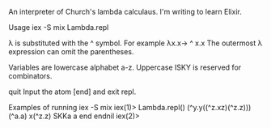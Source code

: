 An interpreter of Church's lambda calculaus. I'm writing to learn Elixir.

Usage
 iex -S mix
 Lambda.repl

λ is substituted with the ^ symbol.
For example λx.x-> ^ x.x
The outermost λ expression can omit the parentheses.

Variables are lowercase alphabet a-z. Uppercase ISKY is reserved for combinators.

quit
Input the atom [end] and exit repl.

Examples of running
iex -S mix
iex(1)> Lambda.repl()
(^y.y((^z.xz)(^z.z)))(^a.a)
x(^z.z)
SKKa
a
end
endnil
iex(2)>
